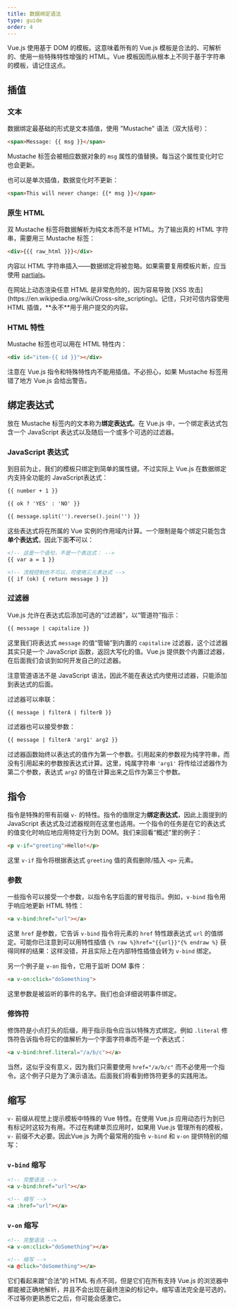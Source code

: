 ```yaml
---
title: 数据绑定语法
type: guide
order: 4
---
```


Vue.js 使用基于 DOM 的模板。这意味着所有的 Vue.js 模板是合法的、可解析的、使用一些特殊特性增强的 HTML。Vue 模板因而从根本上不同于基于字符串的模板，请记住这点。

## 插值

### 文本

数据绑定最基础的形式是文本插值，使用 "Mustache" 语法（双大括号）：

``` html
<span>Message: {{ msg }}</span>
```

Mustache 标签会被相应数据对象的 `msg` 属性的值替换。每当这个属性变化时它也会更新。

也可以是单次插值，数据变化时不更新：

``` html
<span>This will never change: {{* msg }}</span>
```

### 原生 HTML

双 Mustache 标签将数据解析为纯文本而不是 HTML。为了输出真的 HTML 字符串，需要用三 Mustache 标签：

``` html
<div>{{{ raw_html }}}</div>
```

内容以 HTML 字符串插入——数据绑定将被忽略。如果需要复用模板片断，应当使用 [partials](/api/#partial)。

<p class="tip">在网站上动态渲染任意 HTML 是非常危险的，因为容易导致 [XSS 攻击](https://en.wikipedia.org/wiki/Cross-site_scripting)。记住，只对可信内容使用 HTML 插值，**永不**用于用户提交的内容。</p>

### HTML 特性

Mustache 标签也可以用在 HTML 特性内：

``` html
<div id="item-{{ id }}"></div>
```

注意在 Vue.js 指令和特殊特性内不能用插值。不必担心，如果 Mustache 标签用错了地方 Vue.js 会给出警告。

## 绑定表达式

放在 Mustache 标签内的文本称为**绑定表达式**。在 Vue.js 中，一个绑定表达式包含一个 JavaScript 表达式以及随后一个或多个可选的过滤器。

### JavaScript 表达式

到目前为止，我们的模板只绑定到简单的属性键。不过实际上 Vue.js 在数据绑定内支持全功能的 JavaScript表达式：

``` html
{{ number + 1 }}

{{ ok ? 'YES' : 'NO' }}

{{ message.split('').reverse().join('') }}
```

这些表达式将在所属的 Vue 实例的作用域内计算。一个限制是每个绑定只能包含**单个表达式**，因此下面**不**可以：

``` html
<!-- 这是一个语句，不是一个表达式： -->
{{ var a = 1 }}

<!-- 流程控制也不可以，可使用三元表达式 -->
{{ if (ok) { return message } }}
```

### 过滤器

Vue.js 允许在表达式后添加可选的“过滤器”，以“管道符”指示：

``` html
{{ message | capitalize }}
```

这里我们将表达式 `message` 的值“管输”到内置的 `capitalize` 过滤器，这个过滤器其实只是一个 JavaScript 函数，返回大写化的值。Vue.js 提供数个内置过滤器，在后面我们会谈到如何开发自己的过滤器。

注意管道语法不是 JavaScript 语法，因此不能在表达式内使用过滤器，只能添加到表达式的后面。

过滤器可以串联：

``` html
{{ message | filterA | filterB }}
```

过滤器也可以接受参数：

``` html
{{ message | filterA 'arg1' arg2 }}
```

过滤器函数始终以表达式的值作为第一个参数。引用起来的参数视为纯字符串，而没有引用起来的参数按表达式计算。这里，纯属字符串 `'arg1'` 将传给过滤器作为第二个参数，表达式 `arg2` 的值在计算出来之后作为第三个参数。

## 指令

指令是特殊的带有前缀 `v-` 的特性。指令的值限定为**绑定表达式**，因此上面提到的 JavaScript 表达式及过滤器规则在这里也适用。一个指令的任务是在它的表达式的值变化时响应地应用特定行为到 DOM。我们来回看“概述”里的例子：

``` html
<p v-if="greeting">Hello!</p>
```

这里 `v-if` 指令将根据表达式 `greeting` 值的真假删除/插入 `<p>` 元素。

### 参数

一些指令可以接受一个参数，以指令名字后面的冒号指示。例如，`v-bind` 指令用于响应地更新 HTML 特性：

``` html
<a v-bind:href="url"></a>
```

这里 `href` 是参数，它告诉 `v-bind` 指令将元素的 `href` 特性跟表达式 `url` 的值绑定。可能你已注意到可以用特性插值 `{% raw %}href="{{url}}"{% endraw %}` 获得同样的结果：这样没错，并且实际上在内部特性插值会转为 `v-bind` 绑定。

另一个例子是 `v-on` 指令，它用于监听 DOM 事件：

``` html
<a v-on:click="doSomething">
```

这里参数是被监听的事件的名字。我们也会详细说明事件绑定。

### 修饰符

修饰符是小点打头的后缀，用于指示指令应当以特殊方式绑定。例如 `.literal` 修饰符告诉指令将它的值解析为一个字面字符串而不是一个表达式： 

``` html
<a v-bind:href.literal="/a/b/c"></a>
```

当然，这似乎没有意义，因为我们只需要使用 `href="/a/b/c"` 而不必使用一个指令。这个例子只是为了演示语法。后面我们将看到修饰符更多的实践用法。

## 缩写

`v-` 前缀从视觉上提示模板中特殊的 Vue 特性。在使用 Vue.js 应用动态行为到已有标记时这较为有用。不过在构建单页应用时，如果用 Vue.js 管理所有的模板，`v-` 前缀不大必要。因此Vue.js 为两个最常用的指令 `v-bind` 和 `v-on` 提供特别的缩写：

### `v-bind` 缩写

``` html
<!-- 完整语法 -->
<a v-bind:href="url"></a>

<!-- 缩写 -->
<a :href="url"></a>
```

### `v-on` 缩写

``` html
<!-- 完整语法 -->
<a v-on:click="doSomething"></a>

<!-- 缩写 -->
<a @click="doSomething"></a>
```

它们看起来跟“合法”的 HTML 有点不同，但是它们在所有支持 Vue.js 的浏览器中都能被正确地解析，并且不会出现在最终渲染的标记中。缩写语法完全是可选的，不过等你更熟悉它之后，你可能会感激它。
